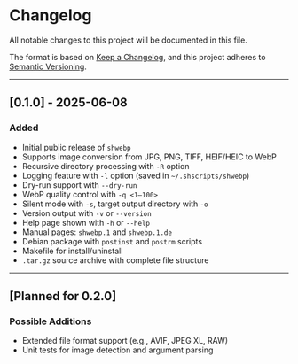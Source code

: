 # Changelog

All notable changes to this project will be documented in this file.

The format is based on [Keep a Changelog](https://keepachangelog.com/en/1.0.0/),
and this project adheres to [Semantic Versioning](https://semver.org/spec/v2.0.0.html).

---

## [0.1.0] - 2025-06-08

### Added

- Initial public release of `shwebp`
- Supports image conversion from JPG, PNG, TIFF, HEIF/HEIC to WebP
- Recursive directory processing with `-R` option
- Logging feature with `-l` option (saved in `~/.shscripts/shwebp`)
- Dry-run support with `--dry-run`
- WebP quality control with `-q <1–100>`
- Silent mode with `-s`, target output directory with `-o`
- Version output with `-v` or `--version`
- Help page shown with `-h` or `--help`
- Manual pages: `shwebp.1` and `shwebp.1.de`
- Debian package with `postinst` and `postrm` scripts
- Makefile for install/uninstall
- `.tar.gz` source archive with complete file structure

---

## [Planned for 0.2.0]

### Possible Additions

- Extended file format support (e.g., AVIF, JPEG XL, RAW)
- Unit tests for image detection and argument parsing
